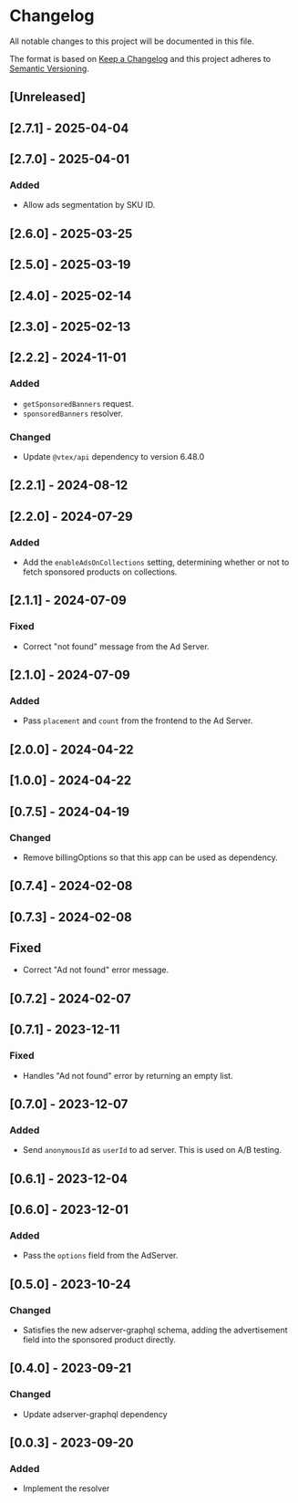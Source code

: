 # Changelog

All notable changes to this project will be documented in this file.

The format is based on [Keep a Changelog](http://keepachangelog.com/en/1.0.0/)
and this project adheres to [Semantic Versioning](http://semver.org/spec/v2.0.0.html).

## [Unreleased]

## [2.7.1] - 2025-04-04

## [2.7.0] - 2025-04-01

### Added

- Allow ads segmentation by SKU ID.

## [2.6.0] - 2025-03-25

## [2.5.0] - 2025-03-19

## [2.4.0] - 2025-02-14

## [2.3.0] - 2025-02-13

## [2.2.2] - 2024-11-01

### Added

- `getSponsoredBanners` request.
- `sponsoredBanners` resolver.

### Changed

- Update `@vtex/api` dependency to version 6.48.0

## [2.2.1] - 2024-08-12

## [2.2.0] - 2024-07-29

### Added

- Add the `enableAdsOnCollections` setting, determining whether or not to fetch sponsored products on collections.

## [2.1.1] - 2024-07-09

### Fixed

- Correct "not found" message from the Ad Server.

## [2.1.0] - 2024-07-09

### Added

- Pass `placement` and `count` from the frontend to the Ad Server.

## [2.0.0] - 2024-04-22

## [1.0.0] - 2024-04-22

## [0.7.5] - 2024-04-19

### Changed

- Remove billingOptions so that this app can be used as dependency.

## [0.7.4] - 2024-02-08

## [0.7.3] - 2024-02-08

## Fixed

- Correct "Ad not found" error message.

## [0.7.2] - 2024-02-07

## [0.7.1] - 2023-12-11

### Fixed

- Handles "Ad not found" error by returning an empty list.

## [0.7.0] - 2023-12-07

### Added

- Send `anonymousId` as `userId` to ad server. This is used on A/B testing.

## [0.6.1] - 2023-12-04

## [0.6.0] - 2023-12-01

### Added

- Pass the `options` field from the AdServer.

## [0.5.0] - 2023-10-24

### Changed

- Satisfies the new adserver-graphql schema, adding the advertisement field into the sponsored product directly.

## [0.4.0] - 2023-09-21

### Changed

- Update adserver-graphql dependency

## [0.0.3] - 2023-09-20

### Added

- Implement the resolver
